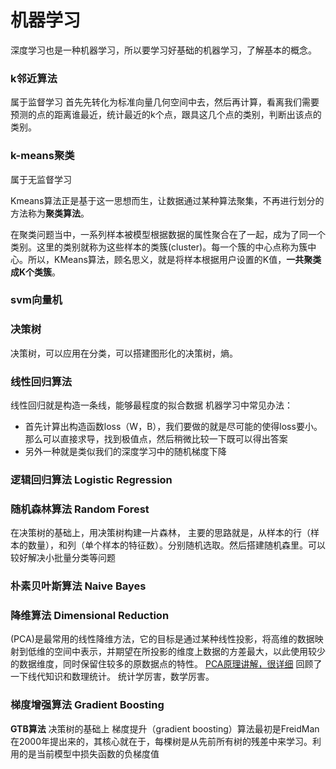 # 机器学习

深度学习也是一种机器学习，所以要学习好基础的机器学习，了解基本的概念。

### k邻近算法
属于监督学习
首先先转化为标准向量几何空间中去，然后再计算，看离我们需要预测的点的距离谁最近，统计最近的k个点，跟具这几个点的类别，判断出该点的类别。

### k-means聚类

属于无监督学习

Kmeans算法正是基于这一思想而生，让数据通过某种算法聚集，不再进行划分的方法称为**聚类算法**。

在聚类问题当中，一系列样本被模型根据数据的属性聚合在了一起，成为了同一个类别。这里的类别就称为这些样本的类簇(cluster)。每一个簇的中心点称为簇中心。所以，KMeans算法，顾名思义，就是将样本根据用户设置的K值，**一共聚类成K个类簇**。

### svm向量机




### 决策树
决策树，可以应用在分类，可以搭建图形化的决策树，熵。
### 线性回归算法
线性回归就是构造一条线，能够最程度的拟合数据
机器学习中常见办法：
- 首先计算出构造函数loss（W，B），我们要做的就是尽可能的使得loss要小。那么可以直接求导，找到极值点，然后稍微比较一下既可以得出答案
- 另外一种就是类似我们的深度学习中的随机梯度下降
### 逻辑回归算法 Logistic Regression







### 随机森林算法 Random Forest
在决策树的基础上，用决策树构建一片森林，
主要的思路就是，从样本的行（样本的数量），和列（单个样本的特征数）。分别随机选取。然后搭建随机森里。可以较好解决小批量分类等问题
### 朴素贝叶斯算法 Naive Bayes





### 降维算法 Dimensional Reduction
(PCA)是最常用的线性降维方法，它的目标是通过某种线性投影，将高维的数据映射到低维的空间中表示，并期望在所投影的维度上数据的方差最大，以此使用较少的数据维度，同时保留住较多的原数据点的特性。
[PCA原理讲解，很详细](https://blog.csdn.net/lijihw/article/details/46622667?depth_1-utm_source=distribute.pc_relevant.none-task-blog-BlogCommendFromBaidu-6&utm_source=distribute.pc_relevant.none-task-blog-BlogCommendFromBaidu-6)
回顾了一下线代知识和数理统计。 统计学厉害，数学厉害。

### 梯度增强算法 Gradient Boosting
**GTB算法**
决策树的基础上
梯度提升（gradient boosting）算法最初是FreidMan在2000年提出来的，其核心就在于，每棵树是从先前所有树的残差中来学习。利用的是当前模型中损失函数的负梯度值
